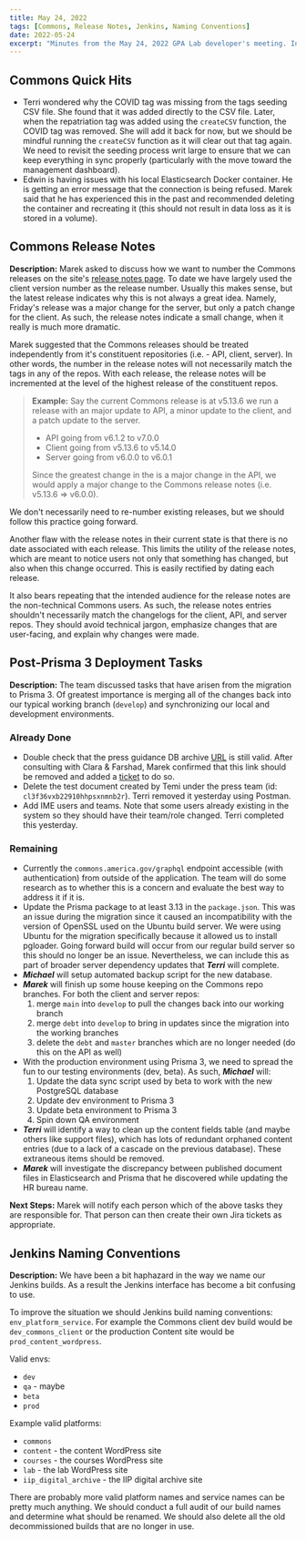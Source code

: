 ```yaml
---
title: May 24, 2022
tags: [Commons, Release Notes, Jenkins, Naming Conventions]
date: 2022-05-24
excerpt: "Minutes from the May 24, 2022 GPA Lab developer's meeting. In which we plan for a post-Prisma 3 world."
---
```


## Commons Quick Hits

- Terri wondered why the COVID tag was missing from the tags seeding CSV file. She found that it was added directly to the CSV file. Later, when the repatriation tag was added using the `createCSV` function, the COVID tag was removed. She will add it back for now, but we should be mindful running the `createCSV` function as it will clear out that tag again. We need to revisit the seeding process writ large to ensure that we can keep everything in sync properly (particularly with the move toward the management dashboard).
- Edwin is having issues with his local Elasticsearch Docker container. He is getting an error message that the connection is being refused. Marek said that he has experienced this in the past and recommended deleting the container and recreating it (this should not result in data loss as it is stored in a volume).

## Commons Release Notes

**Description:** Marek asked to discuss how we want to number the Commons releases on the site's [release notes page](https://commons.america.gov/releasenotes). To date we have largely used the client version number as the release number. Usually this makes sense, but the latest release indicates why this is not always a great idea. Namely, Friday's release was a major change for the server, but only a patch change for the client. As such, the release notes indicate a small change, when it really is much more dramatic.

Marek suggested that the Commons releases should be treated independently from it's constituent repositories (i.e. - API, client, server). In other words, the number in the release notes will not necessarily match the tags in any of the repos. With each release, the release notes will be incremented at the level of the highest release of the constituent repos.

> **Example:**
> Say the current Commons release is at v5.13.6 we run a release with an major update to API, a minor update to the client, and a patch update to the server.
>
> - API going from v6.1.2 to v7.0.0
> - Client going from v5.13.6 to v5.14.0
> - Server going from v6.0.0 to v6.0.1
>
> Since the greatest change in the is a major change in the API, we would apply a major change to the Commons release notes (i.e. v5.13.6 => v6.0.0).

We don't necessarily need to re-number existing releases, but we should follow this practice going forward.

Another flaw with the release notes in their current state is that there is no date associated with each release. This limits the utility of the release notes, which are meant to notice users not only that something has changed, but also when this change occurred. This is easily rectified by dating each release.

It also bears repeating that the intended audience for the release notes are the non-technical Commons users. As such, the release notes entries shouldn't necessarily match the changelogs for the client, API, and server repos. They should avoid technical jargon, emphasize changes that are user-facing, and explain why changes were made.

## Post-Prisma 3 Deployment Tasks

**Description:** The team discussed tasks that have arisen from the migration to Prisma 3. Of greatest importance is merging all of the changes back into our typical working branch (`develop`) and synchronizing our local and development environments.

### Already Done

- Double check that the press guidance DB archive [URL](https://pressguidance2.state.gov/) is still valid. After consulting with Clara & Farshad, Marek confirmed that this link should be removed and added a [ticket](https://design.atlassian.net/browse/CDP-2992) to do so.
- Delete the test document created by Temi under the press team (id: `cl3f36vxb22910hhpsxnmnb2r`). Terri removed it yesterday using Postman.
- Add IME users and teams. Note that some users already existing in the system so they should have their team/role changed. Terri completed this yesterday.

### Remaining

- Currently the `commons.america.gov/graphql` endpoint accessible (with authentication) from outside of the application. The team will do some research as to whether this is a concern and evaluate the best way to address it if it is.
- Update the Prisma package to at least 3.13 in the `package.json`. This was an issue during the migration since it caused an incompatibility with the version of OpenSSL used on the Ubuntu build server. We were using Ubuntu for the migration specifically because it allowed us to install pgloader. Going forward build will occur from our regular build server so this should no longer be an issue. Nevertheless, we can include this as part of broader server dependency updates that _**Terri**_ will complete.
- _**Michael**_ will setup automated backup script for the new database.
- _**Marek**_ will finish up some house keeping on the Commons repo branches. For both the client and server repos:
  1. merge `main` into `develop` to pull the changes back into our working branch
  1. merge `debt` into `develop` to bring in updates since the migration into the working branches
  1. delete the `debt` and `master` branches which are no longer needed (do this on the API as well)
- With the production environment using Prisma 3, we need to spread the fun to our testing environments (dev, beta). As such, _**Michael**_ will:
  1. Update the data sync script used by beta to work with the new PostgreSQL database
  1. Update dev environment to Prisma 3
  1. Update beta environment to Prisma 3
  1. Spin down QA environment
- _**Terri**_ will identify a way to clean up the content fields table (and maybe others like support files), which has lots of redundant orphaned content entries (due to a lack of a cascade on the previous database). These extraneous items should be removed.
- _**Marek**_ will investigate the discrepancy between published document files in Elasticsearch and Prisma that he discovered while updating the HR bureau name.

**Next Steps:** Marek will notify each person which of the above tasks they are responsible for. That person can then create their own Jira tickets as appropriate.

## Jenkins Naming Conventions

**Description:** We have been a bit haphazard in the way we name our Jenkins builds. As a result the Jenkins interface has become a bit confusing to use.

To improve the situation we should Jenkins build naming conventions: `env_platform_service`. For example the Commons client dev build would be `dev_commons_client` or the production Content site would be `prod_content_wordpress`.

Valid envs:

- `dev`
- `qa` - maybe
- `beta`
- `prod`

Example valid platforms:

- `commons`
- `content` - the content WordPress site
- `courses` - the courses WordPress site
- `lab` - the lab WordPress site
- `iip_digital_archive` - the IIP digital archive site

There are probably more valid platform names and service names can be pretty much anything. We should conduct a full audit of our build names and determine what should be renamed. We should also delete all the old decommissioned builds that are no longer in use.
